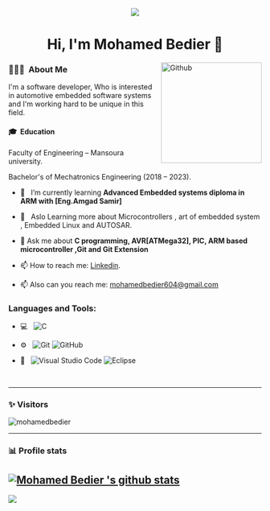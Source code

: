 <p align="center"><img src="https://i.imgur.com/A6bWGFl.gif"/></p>

<h1 align="center">Hi, I'm Mohamed Bedier 👋</h1>

<img width="200" align="right" alt="Github" src="https://user-images.githubusercontent.com/48678280/88862734-4903af80-d201-11ea-968b-9c939d88a37c.gif" />

<h3> 👨🏻‍💻 &nbsp;About Me </h3>
I'm a software developer, Who is interested in automotive embedded software systems and I'm working hard to be
unique in this field. </h3>

<h4> 🎓 &nbsp;Education</h4>
Faculty of Engineering – Mansoura university.

Bachelor's of Mechatronics Engineering (2018 – 2023). 


- 🌱 &nbsp; I’m currently learning **Advanced Embedded systems diploma in ARM with [Eng.Amgad Samir]**

- 🌱 &nbsp; Aslo Learning more about Microcontrollers , art of embedded system , Embedded Linux and AUTOSAR. 

- 💬 Ask me about **C programming, AVR[ATMega32], PIC, ARM based microcontroller ,Git and Git Extension**

- 📫 How to reach me: [Linkedin](https://www.linkedin.com/in/mohamedbedier/).

- 📫 Also can you reach me: mohamedbedier604@gmail.com


<h3 align="left">Languages and Tools:</h3>

- 💻 &nbsp;
![C](https://img.shields.io/badge/-C-black?style=flat-square&logo=c)

- ⚙️ &nbsp;
![Git](https://img.shields.io/badge/-Git-333333?style=flat&logo=git)
![GitHub](https://img.shields.io/badge/-GitHub-333333?style=flat&logo=github)
 
- 🔧 &nbsp;
![Visual Studio Code](https://img.shields.io/badge/-Visual%20Studio%20Code-333333?style=flat&logo=visual-studio-code&logoColor=007ACC)
![Eclipse](https://img.shields.io/badge/-Eclipse-333333?style=flat&logo=eclipse-ide&logoColor=2C2255)
  
<br/>

---------------------------------------------------------------------------------------------------------------------------------------------------------------------------------
### ✨ Visitors 

<p align="left"> <img src="https://komarev.com/ghpvc/?username=mohamedbedier&label=Profile%20views&color=0e75b6&style=flat" alt="mohamedbedier" /> </p>

---------------------------------------------------------------------------------------------------------------------------------------------------------------------------------


### 📊 Profile stats

[![Mohamed Bedier 's github stats](https://github-readme-stats.vercel.app/api?username=mohamedbedier&show_icons=true&title_color=fff&icon_color=79ff97&text_color=9f9f9f&bg_color=151515)](https://github.com/Mahmoud-Karem/github-readme-stats)
---------------------------------------------------------------------------------------------------------------------------------------------------------------------------------
</p>
<img src="https://imgur.com/rilHVxA.png"/>
</p>
